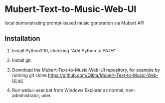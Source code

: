 # Mubert-Text-to-Music-Web-UI
local demonstrating prompt-based music generation via Mubert API

## Installation

1. Install Python3.10, checking "Add Python to PATH"

2. Install git.

3. Download the Mubert-Text-to-Music-Web-UI repository, for example by running git clone https://github.com/Qikta/Mubert-Text-to-Music-Web-UI.git

4. Run webui-user.bat from Windows Explorer as normal, non-administrator, user.

